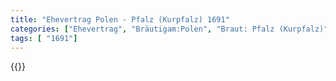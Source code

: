 ```yaml
---
title: "Ehevertrag Polen - Pfalz (Kurpfalz) 1691"
categories: ["Ehevertrag", "Bräutigam:Polen", "Braut: Pfalz (Kurpfalz)", "Eheschließung vollzogen?:Ja", "verschiedenkonfessionelle Ehe?:Nein", "Dynastie Bräutigam:Sobieski", "Akteur Bräutigam:Sobieski", "Akteur Braut:Wittelsbach (Pfalz)", "Textbezug?:nein", "Ständisch?:nein", "Ratifikation?:ja", "Sonstiges?:nein", "Bräutigam:Polen", "Braut: Pfalz (Kurpfalz)"]
tags: [ "1691"]
---
```

<!--more-->
{{<v4>}}